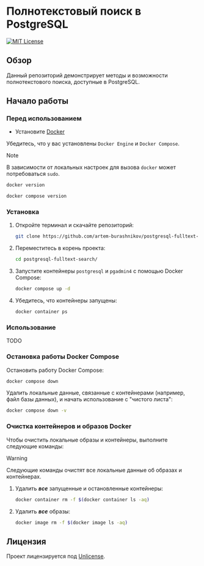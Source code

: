 # Полнотекстовый поиск в PostgreSQL

[![MIT License][license-shield]][license-url]

## Обзор

Данный репозиторий демонстрирует методы и возможности полнотекстового поиска, доступные в PostgreSQL.

## Начало работы

### Перед использованием

- Установите [Docker](https://docs.docker.com/get-docker/)

Убедитесь, что у вас установлены `Docker Engine` и `Docker Compose`.

> [!NOTE]
> В зависимости от локальных настроек для вызова `docker` может потребоваться `sudo`.

```sh
docker version
```

```sh
docker compose version
```

### Установка

1. Откройте терминал и cкачайте репозиторий:

    ```sh
    git clone https://github.com/artem-burashnikov/postgresql-fulltext-search.git
    ```

2. Переместитесь в корень проекта:

    ```sh
    cd postgresql-fulltext-search/
    ```

3. Запустите контейнеры `postgresql` и `pgadmin4` с помощью Docker Compose:

    ```sh
    docker compose up -d
    ```

4. Убедитесь, что контейнеры запущены:

    ```sh
    docker container ps
    ```

### Использование

TODO

### Остановка работы Docker Compose

Остановить работу Docker Compose:

```sh
docker compose down
```

Удалить локальные данные, связанные с контейнерами (например, файл базы данных), и начать использование с "чистого листа":

```sh
docker compose down -v
```

### Очистка контейнеров и образов Docker

Чтобы очистить локальные образы и контейнеры, выполните следующие команды:

> [!WARNING]
> Следующие команды очистят все локальные данные об образах и контейнерах.

1. Удалить **_все_** запущенные и остановленные контейнеры:

    ```sh
    docker container rm -f $(docker container ls -aq)
    ```

2. Удалить **_все_** образы:

    ```sh
    docker image rm -f $(docker image ls -aq)
    ```

## Лицензия

Проект лицензируется под [Unlicense][license-url].

<!-- https://www.markdownguide.org/basic-syntax/#reference-style-links -->
[license-shield]: https://img.shields.io/github/license/artem-burashnikov/postgresql-fulltext-search.svg?style=for-the-badge&color=blue
[license-url]: LICENSE

